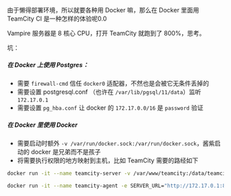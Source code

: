 
由于懒得部署环境，所以就要各种用 Docker 嘛，那么在 Docker 里面用 TeamCity CI 是一种怎样的体验呢0.0

Vampire 服务器是 8 核心 CPU，打开 TeamCity 就跑到了 800%，思考。

坑：

##### 在 Docker 上使用 Postgres：

+ 需要 `firewall-cmd` 信任 `docker0` 适配器，不然也是会被它无条件丢掉的
+ 需要设置 postgresql.conf （也许在 `/var/lib/pgsql/11/data`）监听 `172.17.0.1`
+ 需要设置 `pg_hba.conf` 让 docker 的 `172.17.0.0/16` 是 `password` 验证

##### 在 Docker 里使用 Docker

+ 需要启动时额外 `-v /var/run/docker.sock:/var/run/docker.sock`，酱紫启动的 docker 是兄弟而不是孩子
+ 将需要执行权限的地方映射到主机，比如 TeamCity 需要的路经如下

```bash
docker run -it --name teamcity-server -v /var/www/teamcity:/data/teamcity_server/datadir  -v /var/log/teamcity:/opt/teamcity/logs -p 8111:8111 -d jetbrains/teamcity-server

docker run -it --name teamcity-agent -e SERVER_URL="http://172.17.0.1:8111" -v /var/www/teamcity_agent:/data/teamcity_agent/conf -v /var/run/docker.sock:/var/run/docker.sock -v /opt/buildagent/work:/opt/buildagent/work -v /opt/buildagent/temp:/opt/buildagent/temp -v /opt/buildagent/tools:/opt/buildagent/tools -v /opt/buildagent/plugins:/opt/buildagent/plugins -v /opt/buildagent/system:/opt/buildagent/system  -d jetbrains/teamcity-agent
```
